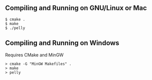 Compiling and Running on GNU/Linux or Mac
-------------
```
$ cmake .
$ make
$ ./pelly
```

Compiling and Running on Windows
-------------
Requires CMake and MinGW
```
> cmake -G "MinGW Makefiles" .
> make
> pelly
```